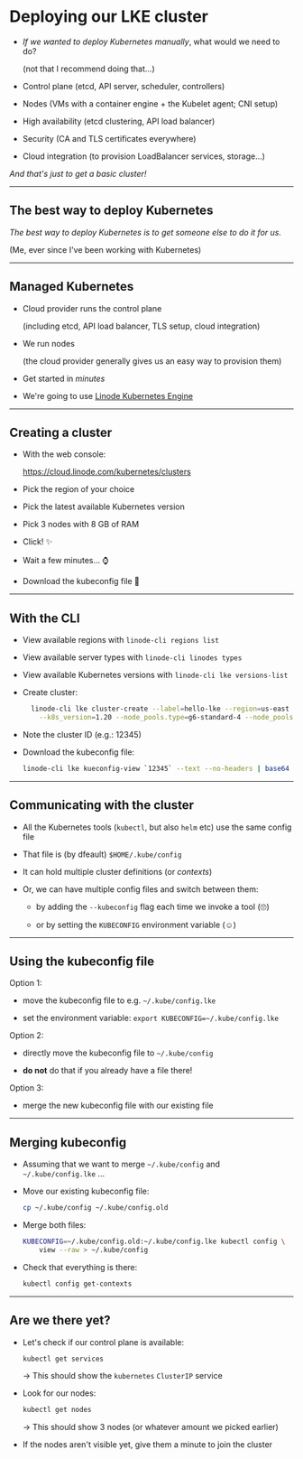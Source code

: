 # Deploying our LKE cluster

- *If we wanted to deploy Kubernetes manually*, what would we need to do?

  (not that I recommend doing that...)

- Control plane (etcd, API server, scheduler, controllers)

- Nodes (VMs with a container engine + the Kubelet agent; CNI setup)

- High availability (etcd clustering, API load balancer)

- Security (CA and TLS certificates everywhere)

- Cloud integration (to provision LoadBalancer services, storage...)

*And that's just to get a basic cluster!*

---

## The best way to deploy Kubernetes

*The best way to deploy Kubernetes is to get someone else to
do it for us.*

(Me, ever since I've been working with Kubernetes)

---

## Managed Kubernetes

- Cloud provider runs the control plane

  (including etcd, API load balancer, TLS setup, cloud integration)

- We run nodes

  (the cloud provider generally gives us an easy way to provision them)

- Get started in *minutes*

- We're going to use [Linode Kubernetes Engine](https://www.linode.com/products/kubernetes/)

---

## Creating a cluster

- With the web console:

  https://cloud.linode.com/kubernetes/clusters

- Pick the region of your choice

- Pick the latest available Kubernetes version

- Pick 3 nodes with 8 GB of RAM

- Click! ✨

- Wait a few minutes... ⌚️

- Download the kubeconfig file 💾

---

## With the CLI

- View available regions with `linode-cli regions list`

- View available server types with `linode-cli linodes types`

- View available Kubernetes versions with `linode-cli lke versions-list`

- Create cluster:
  ```bash
    linode-cli lke cluster-create --label=hello-lke --region=us-east \
      --k8s_version=1.20 --node_pools.type=g6-standard-4 --node_pools.count=3 
  ```

- Note the cluster ID (e.g.: 12345)

- Download the kubeconfig file:
  ```bash
  linode-cli lke kueconfig-view `12345` --text --no-headers | base64 -d
  ```

---

## Communicating with the cluster

- All the Kubernetes tools (`kubectl`, but also `helm` etc) use the same config file

- That file is (by dfeault) `$HOME/.kube/config`

- It can hold multiple cluster definitions (or *contexts*)

- Or, we can have multiple config files and switch between them:

  - by adding the `--kubeconfig` flag each time we invoke a tool (🙄)

  - or by setting the `KUBECONFIG` environment variable (☺️)

---

## Using the kubeconfig file

Option 1:

- move the kubeconfig file to e.g. `~/.kube/config.lke`

- set the environment variable: `export KUBECONFIG=~/.kube/config.lke`

Option 2:

- directly move the kubeconfig file to `~/.kube/config`

- **do not** do that if you already have a file there!

Option 3:

- merge the new kubeconfig file with our existing file

---

## Merging kubeconfig

- Assuming that we want to merge `~/.kube/config` and `~/.kube/config.lke` ...

- Move our existing kubeconfig file:
  ```bash
  cp ~/.kube/config ~/.kube/config.old
  ```

- Merge both files:
  ```bash
  KUBECONFIG=~/.kube/config.old:~/.kube/config.lke kubectl config \
      view --raw > ~/.kube/config
  ```

- Check that everything is there:
  ```bash
  kubectl config get-contexts
  ```

---

## Are we there yet?

- Let's check if our control plane is available:
  ```bash
  kubectl get services
  ```

  → This should show the `kubernetes` `ClusterIP` service

- Look for our nodes:
  ```bash
  kubectl get nodes
  ```

  → This should show 3 nodes (or whatever amount we picked earlier)

- If the nodes aren't visible yet, give them a minute to join the cluster
